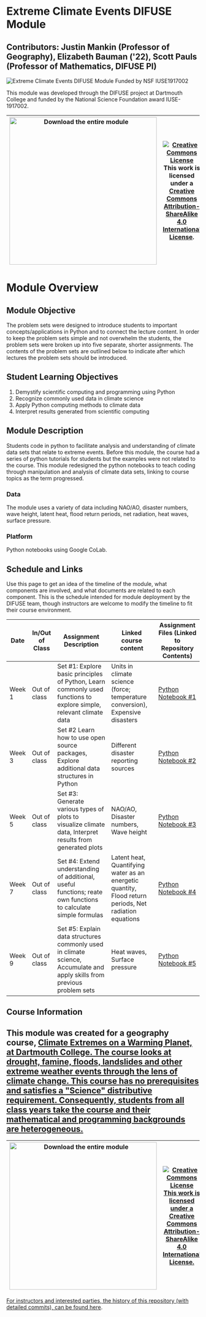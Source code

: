 # Extreme Climate Events DIFUSE Module

## Contributors: Justin Mankin (Professor of Geography), Elizabeth Bauman ('22), Scott Pauls (Professor of Mathematics, DIFUSE PI)

![Extreme Climate Events DIFUSE Module Funded by NSF IUSE1917002](repository-assets/DIFUSE-GEOG36)

This module was developed through the DIFUSE project at Dartmouth College and funded by the National Science Foundation award IUSE-1917002.


| <a href="https://github.com/difuse-dartmouth/geographu-extreme-climate-events/archive/refs/heads/main.zip"><img src="/repository-assets/download-all.png" alt="Download the entire module" align="center" style="width: 4in;"></a>| <a rel="license" href="http://creativecommons.org/licenses/by-sa/4.0/"><img alt="Creative Commons License" style="width=2in" src="https://i.creativecommons.org/l/by-sa/4.0/88x31.png" /><br></a>This work is licensed under a <a rel="license" href="http://creativecommons.org/licenses/by-sa/4.0/">Creative Commons Attribution-ShareAlike 4.0 International License</a>. |
|---------|----------|


# Module Overview
## Module Objective 
The problem sets were designed to introduce students to important concepts/applications in Python and to connect the lecture content. In order to keep the problem sets simple and not overwhelm the students, the problem sets were broken up into five separate, shorter assignments. The contents of the problem sets are outlined below to indicate after which lectures the problem sets should be introduced.

## Student Learning Objectives
1. Demystify scientific computing and programming using Python
2. Recognize commonly used data in climate science
3. Apply Python computing methods to climate data
4. Interpret results generated from scientific computing

## Module Description
Students code in python to facilitate analysis and understanding of climate data sets that relate to extreme events. Before this module, the course had a series of python tutorials for students but the examples were not related to the course. This module redesigned the python notebooks to teach coding through manipulation and analysis of climate data sets, linking to course topics as the term progressed.

### Data
The module uses a variety of data including NAO/AO, disaster numbers, wave height, latent heat, flood return periods, net radiation, heat waves, surface pressure.

### Platform
Python notebooks using Google CoLab.

## Schedule and Links

Use this page to get an idea of the timeline of the module, what components are involved, and what documents are related to each component. This is the schedule intended for module deployment by the DIFUSE team, though instructors are welcome to modify the timeline to fit their course environment.

| Date             |  In/Out of Class | Assignment Description                     | Linked course content                                    | Assignment Files (Linked to Repository Contents) |
|------------------|-----------------|--------------------------------------------------|-------------------------------------------------|--------------------------------------------------|
| Week 1 | Out of class      | Set #1: Explore basic principles of Python, Learn commonly used functions to explore simple, relevant climate data|Units in climate science (force; temperature conversion), Expensive disasters  |[Python Notebook #1](components/assignment1/DIFUSE_GEOG36_PS1.ipynb) |
| Week 3 | Out of class      | Set #2 Learn how to use open source packages, Explore additional data structures in Python| 	Different disaster reporting sources |[Python Notebook #2](omponents/assignment2/DIFUSE_GEOG36_PS2.ipynb) |
| Week 5 | Out of class      | Set #3: Generate various types of plots to visualize climate data, Interpret results from generated plots| NAO/AO, Disaster numbers,	Wave height | [Python Notebook #3](components/assignment3/DIFUSE_GEOG36_PS3.ipynb) |
| Week 7 | Out of class      | Set #4: Extend understanding of additional, useful functions; reate own functions to calculate simple formulas|Latent heat,	Quantifying water as an energetic quantity,	Flood return periods,	Net radiation equations|   [Python Notebook #4](components/assignment4/DIFUSE_GEOG36_PS4.ipynb) |
| Week 9 | Out of class      | Set #5: Explain data structures commonly used in climate science, Accumulate and apply skills from previous problem sets|Heat waves, Surface pressure |   [Python Notebook #5](components/assignment5/DIFUSE_GEOG36_PS5.ipynb) |

## Course Information

This module was created for a geography course, <a href="https://dartmouth.smartcatalogiq.com/current/orc/Departments-Programs-Undergraduate/Geography/GEOG-Geography/GEOG-36">Climate Extremes on a Warming Planet, at Dartmouth College.  The course looks at drought, famine, floods, landslides and other extreme weather events through the lens of climate change. This course has no prerequisites and satisfies a "Science" distributive requirement. Consequently, students from all class years take the course and their mathematical and programming backgrounds are heterogeneous.
---

| <a href="https://github.com/difuse-dartmouth/geographu-extreme-climate-events/archive/refs/heads/main.zip"><img src="/repository-assets/download-all.png" alt="Download the entire module" align="center" style="width: 4in;"></a>| <a rel="license" href="http://creativecommons.org/licenses/by-sa/4.0/"><img alt="Creative Commons License" style="width=2in" src="https://i.creativecommons.org/l/by-sa/4.0/88x31.png" /><br></a>This work is licensed under a <a rel="license" href="http://creativecommons.org/licenses/by-sa/4.0/">Creative Commons Attribution-ShareAlike 4.0 International License</a>. |
|---------|----------|

For instructors and interested parties, the history of this repository (with detailed commits), can be found [here](https://github.com/difuse-dartmouth/geographu-extreme-climate-events/commits/main/).


